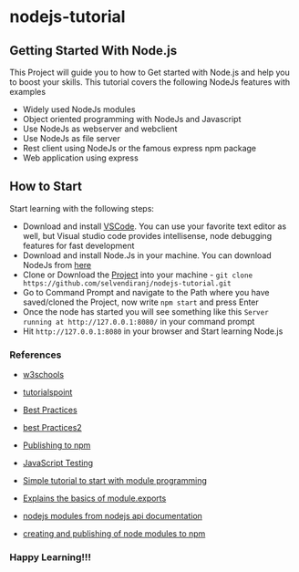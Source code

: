 # nodejs-tutorial

## Getting Started With Node.js 

This Project will guide you to how to Get started with Node.js and help you to boost your skills. This tutorial covers the following NodeJs features with examples
* Widely used NodeJs modules
* Object oriented programming with NodeJs and Javascript
* Use NodeJs as webserver and webclient
* Use NodeJs as file server
* Rest client using NodeJs or the famous express npm package
* Web application using express

## How to Start 

Start learning with the following steps:

* Download and install [VSCode](https://code.visualstudio.com/). You can use your favorite text editor as well, but Visual studio code provides intellisense, node debugging features for fast development
* Download and install Node.Js in your machine. You can download NodeJs from [here](https://nodejs.org/en/)
* Clone or Download the [Project](https://github.com/selvendiranj/nodejs-tutorial.git) into your machine - ```git clone https://github.com/selvendiranj/nodejs-tutorial.git```
* Go to Command Prompt and navigate to the Path where you have saved/cloned the Project, now write `npm start` and press Enter
* Once the node has started you will see something like this `Server running at http://127.0.0.1:8080/` in your command prompt
* Hit `http://127.0.0.1:8080` in your browser and Start learning Node.js

### References
* [w3schools](https://www.w3schools.com/nodejs/)
* [tutorialspoint](https://www.tutorialspoint.com/nodejs/)
* [Best Practices](https://www.codementor.io/mattgoldspink/nodejs-best-practices-du1086jja)
* [best Practices2](https://github.com/mattdesl/module-best-practices)
* [Publishing to npm](https://quickleft.com/blog/creating-and-publishing-a-node-js-module/)
* [JavaScript Testing](https://medium.com/powtoon-engineering/a-complete-guide-to-testing-javascript-in-2017-a217b4cd5a2a)

* [Simple tutorial to start with module programming](https://darrenderidder.github.io/talks/ModulePatterns/)
* [Explains the basics of module.exports](http://stackabuse.com/how-to-use-module-exports-in-node-js/)
* [nodejs modules from nodejs api documentation](https://nodejs.org/api/modules.html)
* [creating and publishing of node modules to npm](https://quickleft.com/blog/creating-and-publishing-a-node-js-module/)

### Happy Learning!!! 

